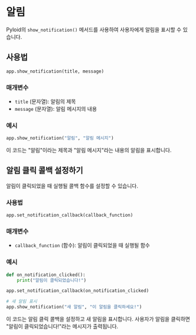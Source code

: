 # 알림

Pyloid의 `show_notification()` 메서드를 사용하여 사용자에게 알림을 표시할 수 있습니다.

## 사용법

```python
app.show_notification(title, message)
```

### 매개변수

- `title` (문자열): 알림의 제목
- `message` (문자열): 알림 메시지의 내용

### 예시

```python
app.show_notification("알림", "알림 메시지")
```

이 코드는 "알림"이라는 제목과 "알림 메시지"라는 내용의 알림을 표시합니다.

## 알림 클릭 콜백 설정하기

알림이 클릭되었을 때 실행될 콜백 함수를 설정할 수 있습니다.

### 사용법

```python
app.set_notification_callback(callback_function)
```

### 매개변수

- `callback_function` (함수): 알림이 클릭되었을 때 실행될 함수

### 예시

```python
def on_notification_clicked():
    print("알림이 클릭되었습니다!")

app.set_notification_callback(on_notification_clicked)

# 새 알림 표시
app.show_notification("새 알림", "이 알림을 클릭하세요!")
```

이 코드는 알림 클릭 콜백을 설정하고 새 알림을 표시합니다. 사용자가 알림을 클릭하면 "알림이 클릭되었습니다!"라는 메시지가 출력됩니다.
